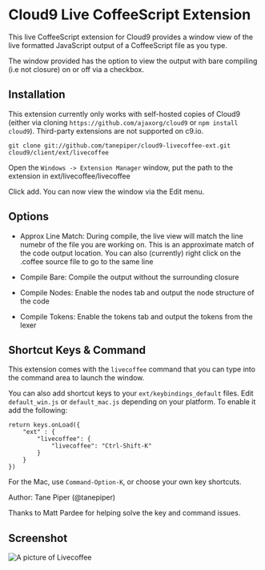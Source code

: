 Cloud9 Live CoffeeScript Extension
==================================

This live CoffeeScript extension for Cloud9 provides a window view of the live
formatted JavaScript output of a CoffeeScript file as you type.

The window provided has the option to view the output with bare compiling (i.e
not closure) on or off via a checkbox.

Installation
------------

This extension currently only works with self-hosted copies of Cloud9 (either via
cloning `https://github.com/ajaxorg/cloud9` or `npm install cloud9`).  Third-party
extensions are not supported on c9.io.

    git clone git://github.com/tanepiper/cloud9-livecoffee-ext.git cloud9/client/ext/livecoffee

Open the `Windows -> Extension Manager` window, put the path to the extension in
    ext/livecoffee/livecoffee

Click add.  You can now view the window via the Edit menu.

Options
-------

* Approx Line Match: During compile, the live view will match the line numebr of
the file you are working on. This is an approximate match of the code output
location. You can also (currently) right click on the .coffee source file to go
to the same line

* Compile Bare: Compile the output without the surrounding closure

* Compile Nodes: Enable the nodes tab and output the node structure of the code

* Compile Tokens: Enable the tokens tab and output the tokens from the lexer

Shortcut Keys & Command
-----------------------
This extension comes with the `livecoffee` command that you can type into the
command area to launch the window.

You can also add shortcut keys to your `ext/keybindings_default` files.  Edit
`default_win.js` or `default_mac.js` depending on your platform.  To enable
it add the following:

    return keys.onLoad({
        "ext" : {
            "livecoffee": {
                "livecoffee": "Ctrl-Shift-K"   
            }
        }
    })

For the Mac, use `Command-Option-K`, or choose your own key shortcuts.

Author: Tane Piper (@tanepiper)

Thanks to Matt Pardee for helping solve the key and command issues.

Screenshot
----------
![A picture of Livecoffee](http://dl.dropbox.com/u/147175/livecoffee.png)
